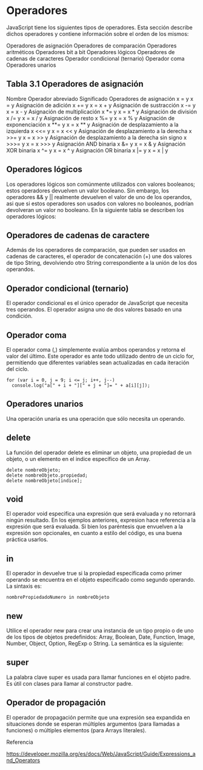 # Operadores

JavaScript tiene los siguientes tipos de operadores. Esta sección describe dichos operadores y contiene información sobre el orden de los mismos:

Operadores de asignación
Operadores de comparación
Operadores aritméticos
Operadores bit a bit
Operadores lógicos
Operadores de cadenas de caracteres
Operador condicional (ternario)
Operador coma
Operadores unarios


## Tabla 3.1 Operadores de asignación

Nombre								 				Operador abreviado			Significado
Operadores de asignación								x   = y		       			x = y
Asignación de adición								    x += y		                x = x + y
Asignación de sustracción							    x  -= y		                x = x - y
Asignación de multiplicación						    x *= y		                x = x * y
Asignación de división								    x  /= y		                x = x / y
Asignación de resto									    x %= y		                x = x % y
Asignación de exponenciación					        x **= y	                    x = x ** y
Asignación de desplazamiento a la izquierda				x <<= y	                    x = x << y
Asignación de desplazamiento a la derecha				x >>= y	                    x = x >> y
Asignación de desplazamiento a la derecha sin signo		x >>>= y	                x = x >>> y
Asignación AND binaria									x &= y		                x = x & y
Asignación XOR binaria									x ^= y		                x = x ^ y
Asignación OR binaria									x |= y		                x = x | y




## Operadores lógicos

Los operadores lógicos son comúnmente utilizados con valores booleanos; estos operadores devuelven un valor booleano. Sin embargo, los operadores && y || realmente devuelven el valor de uno de los operandos, asi que si estos operadores son usados con valores no booleanos, podrían devolveran un valor no booleano. En la siguiente tabla se describen los operadores lógicos:

## Operadores de cadenas de caractere
Además de los operadores de comparación, que pueden ser usados en cadenas de caracteres, el operador de concatenación (+) une dos valores de tipo String, devolviendo otro String correspondiente a la unión de los dos operandos.

## Operador condicional (ternario)
El operador condicional es el único operador de JavaScript que necesita tres operandos. El operador asigna uno de dos valores basado en una condición.

## Operador coma

El operador coma (,) simplemente evalúa ambos operandos y retorna el valor del último. Este operador es ante todo utilizado dentro de un ciclo for, permitiendo que diferentes variables sean actualizadas en cada iteración del ciclo.

	for (var i = 0, j = 9; i <= j; i++, j--)
	  console.log("a[" + i + "][" + j + "]= " + a[i][j]);
  



## Operadores unarios

Una operación unaria es una operación que sólo necesita un operando.

## delete

La función del operador delete es eliminar un objeto, una propiedad de un objeto, o un elemento en el indice específico de un Array.

	delete nombreObjeto;
	delete nombreObjeto.propiedad;
	delete nombreObjeto[indice];

## void

El operador void especifica una expresión que será evaluada y no retornará ningún resultado. En los ejemplos anteriores, expresion hace referencia a la expresión que será evaluada. Si bien los paréntesis que envuelven a la expresión son opcionales, en cuanto a estilo del código, es una buena práctica usarlos.


## in

El operador in devuelve true si la propiedad especificada como primer operando se encuentra en el objeto especificado como segundo operando. La sintaxis es:

	nombrePropiedadoNumero in nombreObjeto


## new

Utilice el operador new para crear una instancia de un tipo propio o de uno de los tipos de objetos predefinidos: Array, Boolean, Date, Function, Image, Number, Object, Option, RegExp o String. La semántica es la siguiente:

## super

La palabra clave super es usada para llamar funciones en el objeto padre. Es útil con clases para llamar al constructor padre.


## Operador de propagación

El operador de propagación permite que una expresión sea expandida en situaciones donde se esperan múltiples argumentos (para llamadas a funciones) o múltiples elementos (para Arrays literales).





Referencia 

https://developer.mozilla.org/es/docs/Web/JavaScript/Guide/Expressions_and_Operators